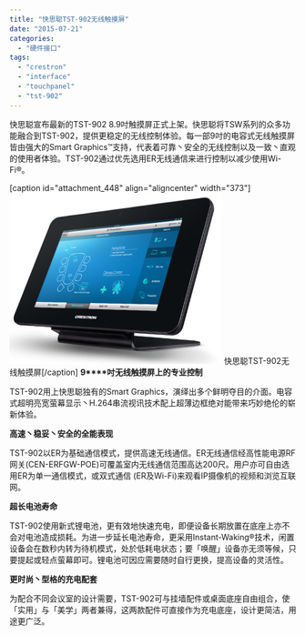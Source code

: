 ```yaml
---
title: "快思聪TST-902无线触摸屏"
date: "2015-07-21"
categories: 
  - "硬件接口"
tags: 
  - "crestron"
  - "interface"
  - "touchpanel"
  - "tst-902"
---
```


快思聪宣布最新的TST-902 8.9吋触摸屏正式上架。快思聪将TSW系列的众多功能融合到TST-902，提供更稳定的无线控制体验。每一部9吋的电容式无线触摸屏皆由强大的Smart Graphics™支持，代表着可靠丶安全的无线控制以及一致丶直观的使用者体验。TST\-902通过优先选用ER无线通信来进行控制以减少使用Wi-Fi®。

\[caption id="attachment\_448" align="aligncenter" width="373"\]![快思聪TST-902无线触摸屏](/assets/images/TS-902-desk.png) 快思聪TST-902无线触摸屏\[/caption\] **9****吋无线触摸屏上的专业控制**

TST-902用上快思聪独有的Smart Graphics，演绎出多个鲜明夺目的介面。电容式超明亮宽萤幕显示丶H.264串流视讯技术配上超薄边框绝对能带来巧妙绝伦的崭新体验。

**高速丶稳妥丶安全的全能表现**

TST-902以ER为基础通信模式，提供高速无线通信。ER无线通信经高性能电源RF网关(CEN-ERFGW-POE)可覆盖室内无线通信范围高达200尺。用户亦可自由选用ER为单一通信模式，或双式通信 (ER及Wi\-Fi)来观看IP摄像机的视频和浏览互联网。

**超长电池寿命**

TST-902使用新式锂电池，更有效地快速充电，即便设备长期放置在底座上亦不会对电池造成损耗。为进一步延长电池寿命，更采用Instant-Waking®技术，闲置设备会在数秒内转为待机模式，处於低耗电状态；要「唤醒」设备亦无须等候，只要提起或轻点萤幕即可。锂电池可因应需要随时自行更换，提高设备的灵活性。

**更时尚丶型格的充电配套**

为配合不同会议室的设计需要，TST-902可与挂墙配件或桌面底座自由组合，使「实用」与「美学」两者兼得，这两款配件可直接作为充电底座，设计更简洁，用途更广泛。
